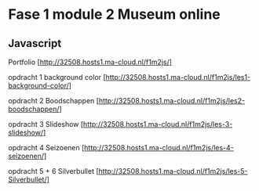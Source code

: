 # Fase 1 module 2 Museum online
## Javascript

Portfolio [http://32508.hosts1.ma-cloud.nl/f1m2js/]

opdracht 1 background color [http://32508.hosts1.ma-cloud.nl/f1m2js/les1-background-color/]

opdracht 2 Boodschappen [http://32508.hosts1.ma-cloud.nl/f1m2js/les2-boodschappen/]

opdracht 3 Slideshow [http://32508.hosts1.ma-cloud.nl/f1m2js/les-3-slideshow/]

opdracht 4 Seizoenen [http://32508.hosts1.ma-cloud.nl/f1m2js/les-4-seizoenen/]

opdracht 5 + 6 Silverbullet [http://32508.hosts1.ma-cloud.nl/f1m2js/les-5-Silverbullet/]

